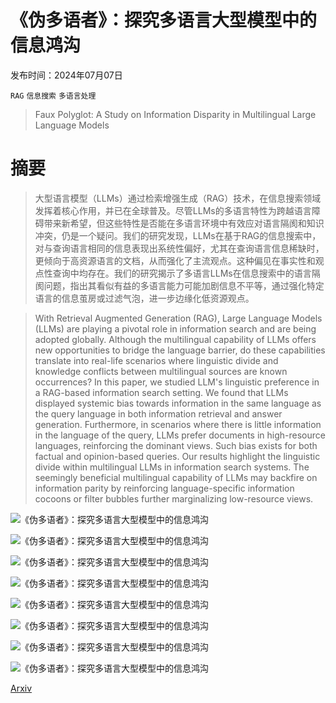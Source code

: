 # 《伪多语者》：探究多语言大型模型中的信息鸿沟

发布时间：2024年07月07日

`RAG` `信息搜索` `多语言处理`

> Faux Polyglot: A Study on Information Disparity in Multilingual Large Language Models

# 摘要

> 大型语言模型（LLMs）通过检索增强生成（RAG）技术，在信息搜索领域发挥着核心作用，并已在全球普及。尽管LLMs的多语言特性为跨越语言障碍带来新希望，但这些特性是否能在多语言环境中有效应对语言隔阂和知识冲突，仍是一个疑问。我们的研究发现，LLMs在基于RAG的信息搜索中，对与查询语言相同的信息表现出系统性偏好，尤其在查询语言信息稀缺时，更倾向于高资源语言的文档，从而强化了主流观点。这种偏见在事实性和观点性查询中均存在。我们的研究揭示了多语言LLMs在信息搜索中的语言隔阂问题，指出其看似有益的多语言能力可能加剧信息不平等，通过强化特定语言的信息茧房或过滤气泡，进一步边缘化低资源观点。

> With Retrieval Augmented Generation (RAG), Large Language Models (LLMs) are playing a pivotal role in information search and are being adopted globally. Although the multilingual capability of LLMs offers new opportunities to bridge the language barrier, do these capabilities translate into real-life scenarios where linguistic divide and knowledge conflicts between multilingual sources are known occurrences? In this paper, we studied LLM's linguistic preference in a RAG-based information search setting. We found that LLMs displayed systemic bias towards information in the same language as the query language in both information retrieval and answer generation. Furthermore, in scenarios where there is little information in the language of the query, LLMs prefer documents in high-resource languages, reinforcing the dominant views. Such bias exists for both factual and opinion-based queries. Our results highlight the linguistic divide within multilingual LLMs in information search systems. The seemingly beneficial multilingual capability of LLMs may backfire on information parity by reinforcing language-specific information cocoons or filter bubbles further marginalizing low-resource views.

![《伪多语者》：探究多语言大型模型中的信息鸿沟](../../../paper_images/2407.05502/x1.png)

![《伪多语者》：探究多语言大型模型中的信息鸿沟](../../../paper_images/2407.05502/x2.png)

![《伪多语者》：探究多语言大型模型中的信息鸿沟](../../../paper_images/2407.05502/x3.png)

![《伪多语者》：探究多语言大型模型中的信息鸿沟](../../../paper_images/2407.05502/x4.png)

![《伪多语者》：探究多语言大型模型中的信息鸿沟](../../../paper_images/2407.05502/Festival_Aggr_Visual.png)

![《伪多语者》：探究多语言大型模型中的信息鸿沟](../../../paper_images/2407.05502/War_Aggr_Visual.png)

![《伪多语者》：探究多语言大型模型中的信息鸿沟](../../../paper_images/2407.05502/second-language-preference-aggr.png)

![《伪多语者》：探究多语言大型模型中的信息鸿沟](../../../paper_images/2407.05502/query-types-generation.png)

[Arxiv](https://arxiv.org/abs/2407.05502)